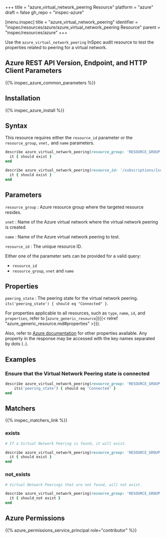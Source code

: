 +++
title = "azure_virtual_network_peering Resource"
platform = "azure"
draft = false
gh_repo = "inspec-azure"

[menu.inspec]
title = "azure_virtual_network_peering"
identifier = "inspec/resources/azure/azure_virtual_network_peering Resource"
parent = "inspec/resources/azure"
+++

Use the `azure_virtual_network_peering` InSpec audit resource to test the properties related to peering for a virtual network.

## Azure REST API Version, Endpoint, and HTTP Client Parameters

{{% inspec_azure_common_parameters %}}

## Installation

{{% inspec_azure_install %}}

## Syntax

This resource requires either the `resource_id` parameter or the `resource_group`, `vnet,` and `name` parameters.

```ruby
describe azure_virtual_network_peering(resource_group: 'RESOURCE_GROUP',vnet: 'VIRTUAL-NETWORK-NAME' name: 'VIRTUAL-NETWORK-PEERING-NAME') do
  it { should exist }
end
```

```ruby
describe azure_virtual_network_peering(resource_id: '/subscriptions/{subscriptionId}/resourceGroups/{resourceGroup}/providers/Microsoft.Network/virtualNetworks/{vnName}/virtualNetworkPeerings/{virtualNetworkPeeringName}') do
  it { should exist }
end
```

## Parameters

`resource_group`
: Azure resource group where the targeted resource resides.

`vnet`
: Name of the Azure virtual network where the virtual network peering is created.

`name`
: Name of the Azure virtual network peering to test.

`resource_id`
: The unique resource ID.

Either one of the parameter sets can be provided for a valid query:

- `resource_id`
- `resource_group`, `vnet` and `name`

## Properties

`peering_state`
: The peering state for the virtual network peering. `its('peering_state') { should eq "Connected" }`.

For properties applicable to all resources, such as `type`, `name`, `id`, and `properties`, refer to [`azure_generic_resource`]({{< relref "azure_generic_resource.md#properties" >}}).

Also, refer to [Azure documentation](https://docs.microsoft.com/en-us/rest/api/virtualnetwork/virtual-network-peerings/get#virtualnetworkpeering) for other properties available. Any property in the response may be accessed with the key names separated by dots (`.`).

## Examples

### Ensure that the Virtual Network Peering state is connected

```ruby
describe azure_virtual_network_peering(resource_group: 'RESOURCE_GROUP',vnet: 'VIRTUAL-NETWORK-NAME' name: 'VIRTUAL-NETWORK-PEERING-NAME') do
    its('peering_state') { should eq 'Connected' }
end
```

## Matchers

{{% inspec_matchers_link %}}

### exists

```ruby
# If a Virtual Network Peering is found, it will exist.

describe azure_virtual_network_peering(resource_group: 'RESOURCE_GROUP',vnet: 'VIRTUAL-NETWORK-NAME' name: 'VIRTUAL-NETWORK-PEERING-NAME') do
  it { should exist }
end
```

### not_exists

```ruby
# Virtual Network Peerings that are not found, will not exist.

describe azure_virtual_network_peering(resource_group: 'RESOURCE_GROUP',vnet: 'VIRTUAL-NETWORK-NAME' name: 'VIRTUAL-NETWORK-PEERING-NAME') do
  it { should_not exist }
end
```

## Azure Permissions

{{% azure_permissions_service_principal role="contributor" %}}
